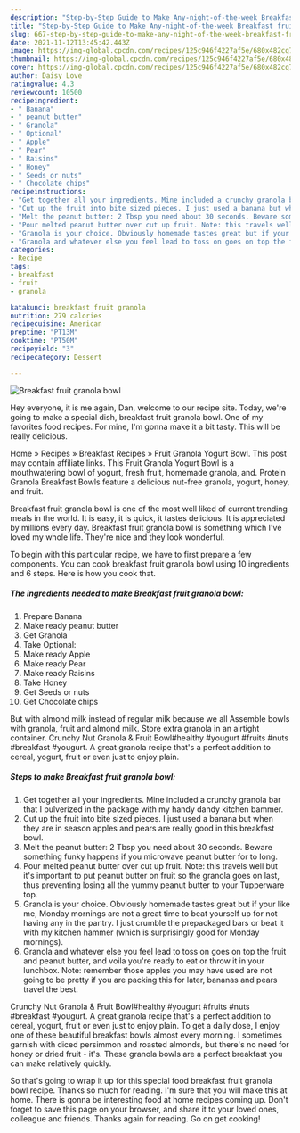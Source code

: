 ```yaml
---
description: "Step-by-Step Guide to Make Any-night-of-the-week Breakfast fruit granola bowl"
title: "Step-by-Step Guide to Make Any-night-of-the-week Breakfast fruit granola bowl"
slug: 667-step-by-step-guide-to-make-any-night-of-the-week-breakfast-fruit-granola-bowl
date: 2021-11-12T13:45:42.443Z
image: https://img-global.cpcdn.com/recipes/125c946f4227af5e/680x482cq70/breakfast-fruit-granola-bowl-recipe-main-photo.jpg
thumbnail: https://img-global.cpcdn.com/recipes/125c946f4227af5e/680x482cq70/breakfast-fruit-granola-bowl-recipe-main-photo.jpg
cover: https://img-global.cpcdn.com/recipes/125c946f4227af5e/680x482cq70/breakfast-fruit-granola-bowl-recipe-main-photo.jpg
author: Daisy Love
ratingvalue: 4.3
reviewcount: 10500
recipeingredient:
- " Banana"
- " peanut butter"
- " Granola"
- " Optional"
- " Apple"
- " Pear"
- " Raisins"
- " Honey"
- " Seeds or nuts"
- " Chocolate chips"
recipeinstructions:
- "Get together all your ingredients. Mine included a crunchy granola bar that I pulverized in the package with my handy dandy kitchen bammer."
- "Cut up the fruit into bite sized pieces. I just used a banana but when they are in season apples and pears are really good in this breakfast bowl."
- "Melt the peanut butter: 2 Tbsp you need about 30 seconds. Beware something funky happens if you microwave peanut butter for to long."
- "Pour melted peanut butter over cut up fruit. Note: this travels well but it&#39;s important to put peanut butter on fruit so the granola goes on last, thus preventing losing all the yummy peanut butter to your Tupperware top."
- "Granola is your choice. Obviously homemade tastes great but if your like me, Monday mornings are not a great time to beat yourself up for not having any in the pantry. I just crumble the prepackaged bars or beat it with my kitchen hammer (which is surprisingly good for Monday mornings)."
- "Granola and whatever else you feel lead to toss on goes on top the fruit and peanut butter, and voila you&#39;re ready to eat or throw it in your lunchbox. Note: remember those apples you may have used are not going to be pretty if you are packing this for later, bananas and pears travel the best."
categories:
- Recipe
tags:
- breakfast
- fruit
- granola

katakunci: breakfast fruit granola 
nutrition: 279 calories
recipecuisine: American
preptime: "PT13M"
cooktime: "PT50M"
recipeyield: "3"
recipecategory: Dessert

---
```



![Breakfast fruit granola bowl](https://img-global.cpcdn.com/recipes/125c946f4227af5e/680x482cq70/breakfast-fruit-granola-bowl-recipe-main-photo.jpg)

Hey everyone, it is me again, Dan, welcome to our recipe site. Today, we're going to make a special dish, breakfast fruit granola bowl. One of my favorites food recipes. For mine, I'm gonna make it a bit tasty. This will be really delicious.

Home » Recipes » Breakfast Recipes » Fruit Granola Yogurt Bowl. This post may contain affiliate links. This Fruit Granola Yogurt Bowl is a mouthwatering bowl of yogurt, fresh fruit, homemade granola, and. Protein Granola Breakfast Bowls feature a delicious nut-free granola, yogurt, honey, and fruit.

Breakfast fruit granola bowl is one of the most well liked of current trending meals in the world. It is easy, it is quick, it tastes delicious. It is appreciated by millions every day. Breakfast fruit granola bowl is something which I've loved my whole life. They're nice and they look wonderful.


To begin with this particular recipe, we have to first prepare a few components. You can cook breakfast fruit granola bowl using 10 ingredients and 6 steps. Here is how you cook that.

<!--inarticleads1-->

##### The ingredients needed to make Breakfast fruit granola bowl:

1. Prepare  Banana
1. Make ready  peanut butter
1. Get  Granola
1. Take  Optional:
1. Make ready  Apple
1. Make ready  Pear
1. Make ready  Raisins
1. Take  Honey
1. Get  Seeds or nuts
1. Get  Chocolate chips


But with almond milk instead of regular milk because we all Assemble bowls with granola, fruit and almond milk. Store extra granola in an airtight container. Crunchy Nut Granola &amp; Fruit Bowl#healthy #yougurt #fruits #nuts #breakfast #yougurt. A great granola recipe that&#39;s a perfect addition to cereal, yogurt, fruit or even just to enjoy plain. 

<!--inarticleads2-->

##### Steps to make Breakfast fruit granola bowl:

1. Get together all your ingredients. Mine included a crunchy granola bar that I pulverized in the package with my handy dandy kitchen bammer.
1. Cut up the fruit into bite sized pieces. I just used a banana but when they are in season apples and pears are really good in this breakfast bowl.
1. Melt the peanut butter: 2 Tbsp you need about 30 seconds. Beware something funky happens if you microwave peanut butter for to long.
1. Pour melted peanut butter over cut up fruit. Note: this travels well but it&#39;s important to put peanut butter on fruit so the granola goes on last, thus preventing losing all the yummy peanut butter to your Tupperware top.
1. Granola is your choice. Obviously homemade tastes great but if your like me, Monday mornings are not a great time to beat yourself up for not having any in the pantry. I just crumble the prepackaged bars or beat it with my kitchen hammer (which is surprisingly good for Monday mornings).
1. Granola and whatever else you feel lead to toss on goes on top the fruit and peanut butter, and voila you&#39;re ready to eat or throw it in your lunchbox. Note: remember those apples you may have used are not going to be pretty if you are packing this for later, bananas and pears travel the best.


Crunchy Nut Granola &amp; Fruit Bowl#healthy #yougurt #fruits #nuts #breakfast #yougurt. A great granola recipe that&#39;s a perfect addition to cereal, yogurt, fruit or even just to enjoy plain. To get a daily dose, I enjoy one of these beautiful breakfast bowls almost every morning. I sometimes garnish with diced persimmon and roasted almonds, but there&#39;s no need for honey or dried fruit - it&#39;s. These granola bowls are a perfect breakfast you can make relatively quickly. 

So that's going to wrap it up for this special food breakfast fruit granola bowl recipe. Thanks so much for reading. I'm sure that you will make this at home. There is gonna be interesting food at home recipes coming up. Don't forget to save this page on your browser, and share it to your loved ones, colleague and friends. Thanks again for reading. Go on get cooking!
